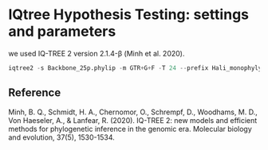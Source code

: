 # IQtree Hypothesis Testing: settings and parameters

we used IQ-TREE 2 version 2.1.4-β (Minh et al. 2020).

```python
iqtree2 -s Backbone_25p.phylip -m GTR+G+F -T 24 --prefix Hali_monophyly -g Haliclona_mono.txt
```


## Reference
Minh, B. Q., Schmidt, H. A., Chernomor, O., Schrempf, D., Woodhams, M. D., Von Haeseler, A., & Lanfear, R. (2020). IQ-TREE 2: new models and efficient methods for phylogenetic inference in the genomic era. Molecular biology and evolution, 37(5), 1530-1534.
